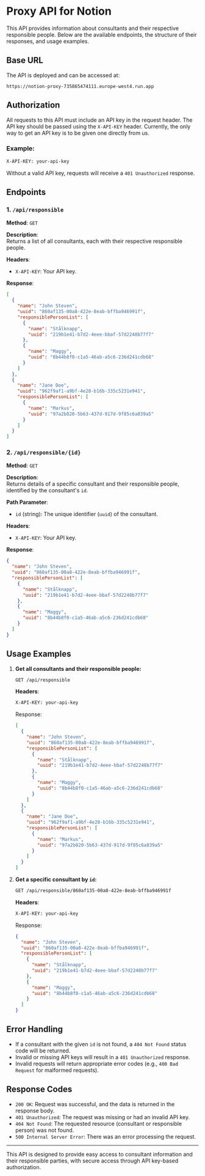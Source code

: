 # Proxy API for Notion

This API provides information about consultants and their respective responsible people. Below are the available endpoints, the structure of their responses, and usage examples.

## Base URL
The API is deployed and can be accessed at:

`https://notion-proxy-735865474111.europe-west4.run.app`

## Authorization

All requests to this API must include an API key in the request header. The API key should be passed using the `X-API-KEY` header.
Currently, the only way to get an API key is to be given one directly from us.

### Example:

```bash
X-API-KEY: your-api-key
```

Without a valid API key, requests will receive a `401 Unauthorized` response.

## Endpoints

### 1. `/api/responsible`
**Method**: `GET`

**Description**:  
Returns a list of all consultants, each with their respective responsible people.

**Headers**:
- `X-API-KEY`: Your API key.

**Response**:
```json
[
  {
    "name": "John Steven",
    "uuid": "860af135-00a8-422e-8eab-bffba946991f",
    "responsiblePersonList": [
      {
        "name": "Stålknapp",
        "uuid": "219b1e41-b7d2-4eee-bbaf-57d2248b77f7"
      },
      {
        "name": "Maggy",
        "uuid": "8b44b8f0-c1a5-46ab-a5c6-236d241cdb68"
      }
    ]
  },
  {
    "name": "Jane Doe",
    "uuid": "962f9af1-a9bf-4e28-b16b-335c5231e941",
    "responsiblePersonList": [
      {
        "name": "Markus",
        "uuid": "97a2b820-5b63-437d-917d-9f85c6a839a5"
      }
    ]
  }
]
```

### 2. `/api/responsible/{id}`
**Method**: `GET`

**Description**:  
Returns details of a specific consultant and their responsible people, identified by the consultant's `id`.

**Path Parameter**:
- `id` (string): The unique identifier (`uuid`) of the consultant.

**Headers**:
- `X-API-KEY`: Your API key.

**Response**:
```json
{
  "name": "John Steven",
  "uuid": "860af135-00a8-422e-8eab-bffba946991f",
  "responsiblePersonList": [
    {
      "name": "Stålknapp",
      "uuid": "219b1e41-b7d2-4eee-bbaf-57d2248b77f7"
    },
    {
      "name": "Maggy",
      "uuid": "8b44b8f0-c1a5-46ab-a5c6-236d241cdb68"
    }
  ]
}
```

## Usage Examples

1. **Get all consultants and their responsible people:**

   ```bash
   GET /api/responsible
   ```

   **Headers**:
   ```bash
   X-API-KEY: your-api-key
   ```

   Response:
   ```json
   [
     {
       "name": "John Steven",
       "uuid": "860af135-00a8-422e-8eab-bffba946991f",
       "responsiblePersonList": [
         {
           "name": "Stålknapp",
           "uuid": "219b1e41-b7d2-4eee-bbaf-57d2248b77f7"
         },
         {
           "name": "Maggy",
           "uuid": "8b44b8f0-c1a5-46ab-a5c6-236d241cdb68"
         }
       ]
     },
     {
       "name": "Jane Doe",
       "uuid": "962f9af1-a9bf-4e28-b16b-335c5231e941",
       "responsiblePersonList": [
         {
           "name": "Markus",
           "uuid": "97a2b820-5b63-437d-917d-9f85c6a839a5"
         }
       ]
     }
   ]
   ```

2. **Get a specific consultant by `id`:**

   ```bash
   GET /api/responsible/860af135-00a8-422e-8eab-bffba946991f
   ```

   **Headers**:
   ```bash
   X-API-KEY: your-api-key
   ```

   Response:
   ```json
   {
     "name": "John Steven",
     "uuid": "860af135-00a8-422e-8eab-bffba946991f",
     "responsiblePersonList": [
       {
         "name": "Stålknapp",
         "uuid": "219b1e41-b7d2-4eee-bbaf-57d2248b77f7"
       },
       {
         "name": "Maggy",
         "uuid": "8b44b8f0-c1a5-46ab-a5c6-236d241cdb68"
       }
     ]
   }
   ```

## Error Handling

- If a consultant with the given `id` is not found, a `404 Not Found` status code will be returned.
- Invalid or missing API keys will result in a `401 Unauthorized` response.
- Invalid requests will return appropriate error codes (e.g., `400 Bad Request` for malformed requests).

## Response Codes

- `200 OK`: Request was successful, and the data is returned in the response body.
- `401 Unauthorized`: The request was missing or had an invalid API key.
- `404 Not Found`: The requested resource (consultant or responsible person) was not found.
- `500 Internal Server Error`: There was an error processing the request.

---

This API is designed to provide easy access to consultant information and their responsible parties, with secure access through API key-based authorization.